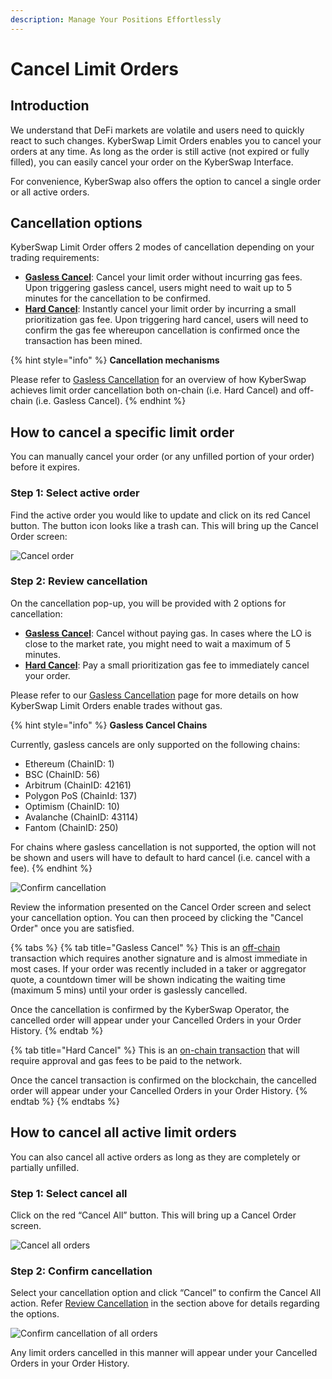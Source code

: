 ```yaml
---
description: Manage Your Positions Effortlessly
---
```


# Cancel Limit Orders

## Introduction

We understand that DeFi markets are volatile and users need to quickly react to such changes. KyberSwap Limit Orders enables you to cancel your orders at any time. As long as the order is still active (not expired or fully filled), you can easily cancel your order on the KyberSwap Interface.&#x20;

For convenience, KyberSwap also offers the option to cancel a single order or all active orders.

## Cancellation options

KyberSwap Limit Order offers 2 modes of cancellation depending on your trading requirements:

* [**Gasless Cancel**](../concepts/gasless-cancellation.md#gasless-cancel): Cancel your limit order without incurring gas fees. Upon triggering gasless cancel, users might need to wait up to 5 minutes for the cancellation to be confirmed.
* [**Hard Cancel**](../concepts/gasless-cancellation.md#hard-cancel): Instantly cancel your limit order by incurring a small prioritization gas fee. Upon triggering hard cancel, users will need to confirm the gas fee whereupon cancellation is confirmed once the transaction has been mined.

{% hint style="info" %}
**Cancellation mechanisms**

Please refer to [Gasless Cancellation](../concepts/gasless-cancellation.md) for an overview of how KyberSwap achieves limit order cancellation both on-chain (i.e. Hard Cancel) and off-chain (i.e. Gasless Cancel).
{% endhint %}

## How to cancel a specific limit order

You can manually cancel your order (or any unfilled portion of your order) before it expires.

### **Step 1**: Select active order

Find the active order you would like to update and click on its red Cancel button. The button icon looks like a trash can. This will bring up the Cancel Order screen:

![Cancel order](../../../.gitbook/assets/LO\_Cancellation\_Button.png)

### **Step 2**: Review cancellation

On the cancellation pop-up, you will be provided with 2 options for cancellation:

* [**Gasless Cancel**](../concepts/gasless-cancellation.md#gasless-cancel): Cancel without paying gas. In cases where the LO is close to the market rate, you might need to wait a maximum of 5 minutes.
* [**Hard Cancel**](../concepts/gasless-cancellation.md#hard-cancel): Pay a small prioritization gas fee to immediately cancel your order.

Please refer to our [Gasless Cancellation](../concepts/gasless-cancellation.md) page for more details on how KyberSwap Limit Orders enable trades without gas.

{% hint style="info" %}
**Gasless Cancel Chains**

Currently, gasless cancels are only supported on the following chains:

* Ethereum (ChainID: 1)
* BSC (ChainID: 56)
* Arbitrum (ChainID: 42161)
* Polygon PoS (ChainId: 137)
* Optimism (ChainID: 10)
* Avalanche (ChainID: 43114)
* Fantom (ChainID: 250)

For chains where gasless cancellation is not supported, the option will not be shown and users will have to default to hard cancel (i.e. cancel with a fee).
{% endhint %}

![Confirm cancellation](../../../.gitbook/assets/LO\_Cancellation\_Preview.png)

Review the information presented on the Cancel Order screen and select your cancellation option. You can then proceed by clicking the "Cancel Order" once you are satisfied.

{% tabs %}
{% tab title="Gasless Cancel" %}
This is an [off-chain](../../../getting-started/foundational-topics/decentralized-technologies/on-chain-vs-off-chain-data.md) transaction which requires another signature and is almost immediate in most cases. If your order was recently included in a taker or aggregator quote, a countdown timer will be shown indicating the waiting time (maximum 5 mins) until your order is gaslessly cancelled.

Once the cancellation is confirmed by the KyberSwap Operator, the cancelled order will appear under your Cancelled Orders in your Order History.
{% endtab %}

{% tab title="Hard Cancel" %}
This is an [on-chain transaction](../concepts/off-chain-relay.md) that will require approval and gas fees to be paid to the network.

Once the cancel transaction is confirmed on the blockchain, the cancelled order will appear under your Cancelled Orders in your Order History.
{% endtab %}
{% endtabs %}

## How to cancel all active limit orders

You can also cancel all active orders as long as they are completely or partially unfilled.

### **Step 1**: Select cancel all

Click on the red “Cancel All” button. This will bring up a Cancel Order screen.

![Cancel all orders](<../../../.gitbook/assets/LO\_CancellationBulk\_Button (2).png>)

### **Step 2**: Confirm cancellation

Select your cancellation option and click “Cancel” to confirm the Cancel All action. Refer [Review Cancellation](cancel-limit-orders.md#step-2-review-cancellation) in the section above for details regarding the options.

![Confirm cancellation of all orders](../../../.gitbook/assets/LO\_CancellationBulk\_Preview.png)

Any limit orders cancelled in this manner will appear under your Cancelled Orders in your Order History.
